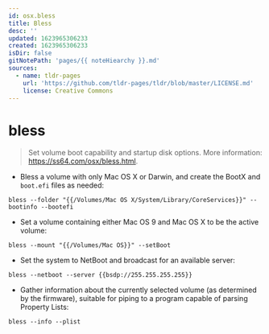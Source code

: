 ```yaml
---
id: osx.bless
title: Bless
desc: ''
updated: 1623965306233
created: 1623965306233
isDir: false
gitNotePath: 'pages/{{ noteHiearchy }}.md'
sources:
  - name: tldr-pages
    url: 'https://github.com/tldr-pages/tldr/blob/master/LICENSE.md'
    license: Creative Commons
---
```

# bless

> Set volume boot capability and startup disk options.
> More information: <https://ss64.com/osx/bless.html>.

- Bless a volume with only Mac OS X or Darwin, and create the BootX and `boot.efi` files as needed:

`bless --folder "{{/Volumes/Mac OS X/System/Library/CoreServices}}" --bootinfo --bootefi`

- Set a volume containing either Mac OS 9 and Mac OS X to be the active volume:

`bless --mount "{{/Volumes/Mac OS}}" --setBoot`

- Set the system to NetBoot and broadcast for an available server:

`bless --netboot --server {{bsdp://255.255.255.255}}`

- Gather information about the currently selected volume (as determined by the firmware), suitable for piping to a program capable of parsing Property Lists:

`bless --info --plist`

